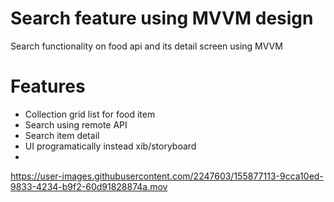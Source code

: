 # Search feature using MVVM design
Search functionality on food api and its detail screen using MVVM

# Features
- Collection grid list for food item
- Search using remote API
- Search item detail
- UI programatically instead xib/storyboard
- 
https://user-images.githubusercontent.com/2247603/155877113-9cca10ed-9833-4234-b9f2-60d91828874a.mov

